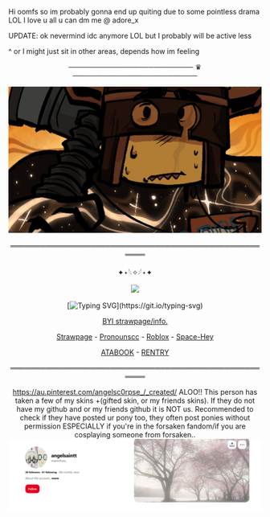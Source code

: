 Hi oomfs so im probably gonna end up quiting due to some pointless drama LOL
I love u all u can dm me @ adore_x

UPDATE: ok nevermind idc anymore LOL but I probably will be active less

^ or I might just sit in other areas, depends how im feeling

<div align="center">


───────────────────────── ♛ ─────────────────────────



<div align="center">

![image alt](https://github.com/dummyinbed/dummyinbed/blob/753a949b11687dc8a1241ea004643d36ccbb8f60/GlzntzWXUAA9HZM.jpg)
<div align="center">

══════════════════════════════════════════════════════

<div align="center">

✦⋆𓆩✧𓆪⋆✦

![](https://komarev.com/ghpvc/?username=dummyinbed&label=Admins&color=red&style=flat)

<div align="center">

[![Typing SVG](https://readme-typing-svg.demolab.com?font=Fira+Code&size=14&pause=1000&color=FF0000&width=435&separator=%3C&lines=+A+visitor%3F+Hmm%2C+indeed.+I+have+slept+long+enough;%3Cand+I+must+admit%2C+I'm+curious+about+your+skills%2C%3C++Come+forth%2C+Child+of+Man%2C+and+DIE.)](https://git.io/typing-svg)

<div align="center">

[BYI strawpage/info.](https://pa1nt3rss.straw.page/)

[Strawpage](https://doomslost.straw.page/) - [Pronounscc](https://pronouns.cc/@ElseifFall) - [Roblox](https://www.roblox.com/users/1022725107/profile) - [Space-Hey](https://spacehey.com/adore_x)
<div align="center">


[ATABOOK](https://dummysblood.atabook.org/) - [RENTRY](https://rentry.co/dummyinbed)
<div align="center">
  
══════════════════════════════════════════════════════

https://au.pinterest.com/angelsc0rpse_/_created/
ALOO!! This person has taken a few of my skins +(gifted skin, or my friends skins). If they do not have my github and or my friends github it is NOT us. Recommended to check if they have posted ur pony too, they often post ponies without permission ESPECIALLY if you're in the forsaken fandom/if you are cosplaying someone from forsaken..
![image alt](https://github.com/dummyinbed/dummyinbed/blob/2c91764a51883b10d281cc0296afa0859d7b84d2/d.PNG)
